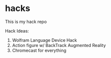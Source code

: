 hacks
=====

This is my hack repo

Hack Ideas:

1. Wolfram Language Device Hack
2. Action figure w/ BackTrack Augmented Reality
3. Chromecast for everything
